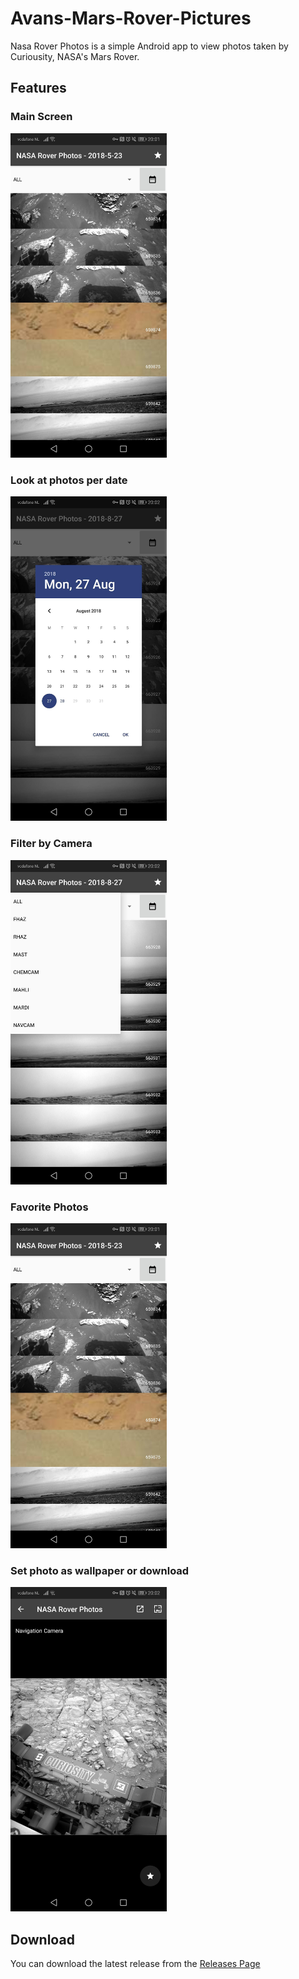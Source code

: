 # Avans-Mars-Rover-Pictures
Nasa Rover Photos is a simple Android app to view photos taken by Curiousity, NASA's Mars Rover.

## Features

### Main Screen
<img src="main.jpg" width="250">

### Look at photos per date
<img src="perdate.jpg" width="250">

### Filter by Camera
<img src="cameras.jpg" width="250">

### Favorite Photos
<img src="favorite.jpg" width="250">

### Set photo as wallpaper or download
<img src="wallpaper.jpg" width="250">

## Download
You can download the latest release from the [Releases Page](https://github.com/marc0tjevp/Avans-Mars-Rover-Pictures/releases)
